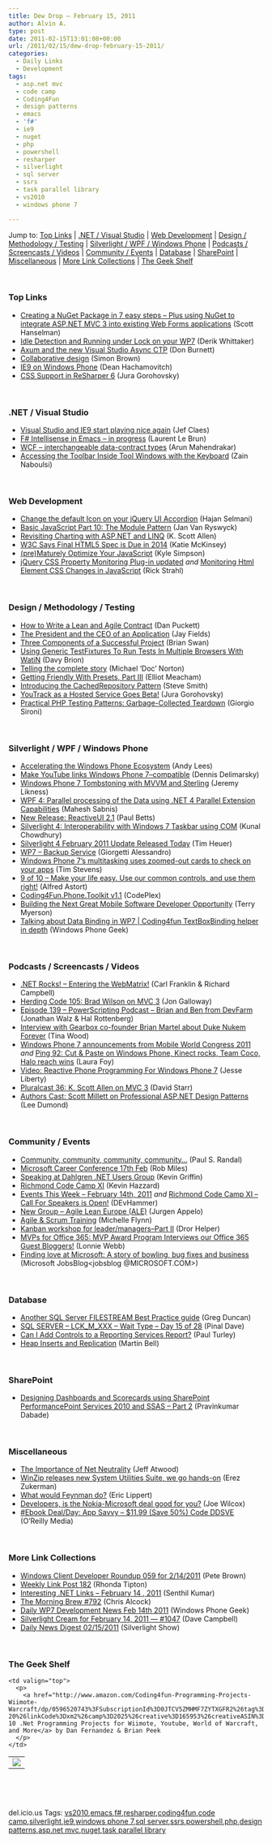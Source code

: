 ```yaml
---
title: Dew Drop – February 15, 2011
author: Alvin A.
type: post
date: 2011-02-15T13:01:08+00:00
url: /2011/02/15/dew-drop-february-15-2011/
categories:
  - Daily Links
  - Development
tags:
  - asp.net mvc
  - code camp
  - Coding4Fun
  - design patterns
  - emacs
  - 'f#'
  - ie9
  - nuget
  - php
  - powershell
  - resharper
  - silverlight
  - sql server
  - ssrs
  - task parallel library
  - vs2010
  - windows phone 7

---
```

Jump to: [Top Links][1] | [.NET / Visual Studio][2] | [Web Development][3] | [Design / Methodology / Testing][4] | [Silverlight / WPF / Windows Phone][5] | [Podcasts / Screencasts / Videos][6] | [Community / Events][7] | [Database][8] | [SharePoint][9] | [Miscellaneous][10] | [More Link Collections][11] | [The Geek Shelf][12] 

&#160;

### <a name="top"></a>Top Links

  * [Creating a NuGet Package in 7 easy steps &#8211; Plus using NuGet to integrate ASP.NET MVC 3 into existing Web Forms applications][13] (Scott Hanselman)
  * [Idle Detection and Running under Lock on your WP7][14] (Derik Whittaker)
  * [Axum and the new Visual Studio Async CTP][15] (Don Burnett)
  * [Collaborative design][16] (Simon Brown)
  * [IE9 on Windows Phone][17] (Dean Hachamovitch)
  * <a href="http://blogs.jetbrains.com/dotnet/2011/02/css-support-in-resharper-6/" target="_blank">CSS Support in ReSharper 6</a> (Jura Gorohovsky)

&#160;

### <a name="dotnet"></a>.NET / Visual Studio

  * [Visual Studio and IE9 start playing nice again][18] (Jef Claes)
  * [F# Intellisense in Emacs &#8211; in progress][19] (Laurent Le Brun)
  * [WCF – interchangeable data-contract types][20] (Arun Mahendrakar)
  * [Accessing the Toolbar Inside Tool Windows with the Keyboard][21] (Zain Naboulsi)

&#160;

### <a name="web"></a>Web Development

  * [Change the default Icon on your jQuery UI Accordion][22] (Hajan Selmani)
  * [Basic JavaScript Part 10: The Module Pattern][23] (Jan Van Ryswyck)
  * [Revisiting Charting with ASP.NET and LINQ][24] (K. Scott Allen)
  * [W3C Says Final HTML5 Spec is Due in 2014][25] (Katie McKinsey)
  * [(pre)Maturely Optimize Your JavaScript][26] (Kyle Simpson)
  * [jQuery CSS Property Monitoring Plug-in updated][27] _and_ [Monitoring Html Element CSS Changes in JavaScript][28] (Rick Strahl)

&#160;

### <a name="design"></a>Design / Methodology / Testing

  * [How to Write a Lean and Agile Contract][29] (Dan Puckett)
  * [The President and the CEO of an Application][30] (Jay Fields)
  * [Three Components of a Successful Project][31] (Brian Swan)
  * [Using Generic TestFixtures To Run Tests In Multiple Browsers With WatiN][32] (Davy Brion)
  * [Telling the complete story][33] (Michael ‘Doc’ Norton)
  * [Getting Friendly With Presets, Part III][34] (Elliot Meacham)
  * [Introducing the CachedRepository Pattern][35] (Steve Smith)
  * [YouTrack as a Hosted Service Goes Beta!][36] (Jura Gorohovsky)
  * <a href="http://feeds.dzone.com/~r/zones/css/~3/UWV9oWbRdk0/practical-php-testing-patterns-32" target="_blank">Practical PHP Testing Patterns: Garbage-Collected Teardown</a> (Giorgio Sironi)

&#160;

### <a name="silverlight"></a>Silverlight / WPF / Windows Phone

  * [Accelerating the Windows Phone Ecosystem][37] (Andy Lees)
  * [Make YouTube links Windows Phone 7–compatible][38] (Dennis Delimarsky)
  * [Windows Phone 7 Tombstoning with MVVM and Sterling][39] (Jeremy Likness)
  * [WPF 4: Parallel processing of the Data using .NET 4 Parallel Extension Capabilities][40] (Mahesh Sabnis)
  * [New Release: ReactiveUI 2.1][41] (Paul Betts)
  * [Silverlight 4: Interoperability with Windows 7 Taskbar using COM][42] (Kunal Chowdhury)
  * [Silverlight 4 February 2011 Update Released Today][43] (Tim Heuer)
  * [WP7 &#8211; Backup Service][44] (Giorgetti Alessandro)
  * [Windows Phone 7&#8217;s multitasking uses zoomed-out cards to check on your apps][45] (Tim Stevens)
  * [9 of 10 &#8211; Make your life easy. Use our common controls, and use them right!][46] (Alfred Astort)
  * <a href="http://coding4fun.codeplex.com/releases/view/60908" target="_blank">Coding4Fun.Phone.Toolkit v1.1</a> (CodePlex)
  * [Building the Next Great Mobile Software Developer Opportunity][47] (Terry Myerson)
  * <a href="http://www.windowsphonegeek.com/articles/Talking-about-Data-Binding-in-WP7--Coding4fun-TextBoxBinding-helper-in-depth" target="_blank">Talking about Data Binding in WP7 | Coding4fun TextBoxBinding helper in depth</a> (Windows Phone Geek)

&#160;

### <a name="podcasts"></a>Podcasts / Screencasts / Videos

  * <a href="http://www.dotnetrocks.com/default.aspx?ShowNum=637" target="_blank">.NET Rocks! &#8211; Entering the WebMatrix!</a> (Carl Franklin & Richard Campbell)
  * [Herding Code 105: Brad Wilson on MVC 3][48] (Jon Galloway)
  * [Episode 139 &#8211; PowerScripting Podcast &#8211; Brian and Ben from DevFarm][49] (Jonathan Walz & Hal Rottenberg)
  * [Interview with Gearbox co-founder Brian Martel about Duke Nukem Forever][50] (Tina Wood)
  * [Windows Phone 7 announcements from Mobile World Congress 2011][51] _and_&#160;<a href="http://channel9.msdn.com/Shows/PingShow/Ping-92-Cut--Paste-on-Windows-Phone-Kinect-rocks-Team-Coco-Halo-reach-wins" target="_blank">Ping 92: Cut & Paste on Windows Phone, Kinect rocks, Team Coco, Halo reach wins</a> (Laura Foy)
  * [Video: Reactive Phone Programming For Windows Phone 7][52] (Jesse Liberty)
  * [Pluralcast 36: K. Scott Allen on MVC 3][53] (David Starr)
  * <a href="http://feedproxy.google.com/~r/AuthorsCast/~3/nZGWXG2OHjY/Scott-Millett-on-Professional-ASP-NET-Design-Patterns" target="_blank">Authors Cast: Scott Millett on Professional ASP.NET Design Patterns</a> (Lee Dumond)

&#160;

### <a name="events"></a>Community / Events

  * [Community, community, community, community&#8230;][54] (Paul S. Randal)
  * [Microsoft Career Conference 17th Feb][55] (Rob Miles)
  * [Speaking at Dahlgren .NET Users Group][56] (Kevin Griffin)
  * [Richmond Code Camp XI][57] (Kevin Hazzard)
  * [Events This Week – February 14th, 2011][58] _and_ [Richmond Code Camp XI – Call For Speakers is Open!][59] (DEvHammer)
  * [New Group &#8211; Agile Lean Europe (ALE)][60] (Jurgen Appelo)
  * [Agile & Scrum Training][61] (Michelle Flynn)
  * [Kanban workshop for leader/managers–Part II][62] (Dror Helper)
  * [MVPs for Office 365: MVP Award Program Interviews our Office 365 Guest Bloggers!][63] (Lonnie Webb)
  * [Finding love at Microsoft: A story of bowling, bug fixes and business][64] (Microsoft JobsBlog<jobsblog @MICROSOFT.COM>)

&#160;

### <a name="db"></a>Database

  * [Another SQL Server FILESTREAM Best Practice guide][65] (Greg Duncan)
  * [SQL SERVER – LCK\_M\_XXX – Wait Type – Day 15 of 28][66] (Pinal Dave)
  * [Can I Add Controls to a Reporting Services Report?][67] (Paul Turley)
  * [Heap Inserts and Replication][68] (Martin Bell)

&#160;

### <a name="sp"></a>SharePoint

  * [Designing Dashboards and Scorecards using SharePoint PerformancePoint Services 2010 and SSAS – Part 2][69] (Pravinkumar Dabade)

&#160;

### <a name="misc"></a>Miscellaneous

  * [The Importance of Net Neutrality][70] (Jeff Atwood)
  * [WinZip releases new System Utilities Suite, we go hands-on][71] (Erez Zukerman)
  * [What would Feynman do?][72] (Eric Lippert)
  * [Developers, is the Nokia-Microsoft deal good for you?][73] (Joe Wilcox)
  * [#Ebook Deal/Day: App Savvy &#8211; $11.99 (Save 50%) Code DDSVE][74] (O&#8217;Reilly Media)

&#160;

### <a name="links"></a>More Link Collections

  * [Windows Client Developer Roundup 059 for 2/14/2011][75] (Pete Brown)
  * [Weekly Link Post 182][76] (Rhonda Tipton)
  * [Interesting .NET Links – February 14 , 2011][77] (Senthil Kumar)
  * [The Morning Brew #792][78] (Chris Alcock)
  * [Daily WP7 Development News Feb 14th 2011][79] (Windows Phone Geek)
  * [Silverlight Cream for February 14, 2011 &#8212; #1047][80] (Dave Campbell)
  * <a href="http://feedproxy.google.com/~r/silverlightshow/~3/LwYlqxz0zxQ/Daily-News-Digest-02-15-2011.aspx" target="_blank">Daily News Digest 02/15/2011</a> (Silverlight Show)

&#160;

### <a name="shelf"></a>The Geek Shelf

<table border="0" cellspacing="0" cellpadding="0">
  <tr>
    <td>
      <img data-recalc-dims="1" decoding="async" src="https://i0.wp.com/ecx.images-amazon.com/images/I/51n9XF9C9ML._SL160_.jpg?w=660" />
    </td>
    
    <td valign="top">
      <p>
        <a href="http://www.amazon.com/Coding4fun-Programming-Projects-Wiimote-Warcraft/dp/0596520743%3FSubscriptionId%3D0JTCV5ZMHMF7ZYTXGFR2%26tag%3Dbrdicr-20%26linkCode%3Dxm2%26camp%3D2025%26creative%3D165953%26creativeASIN%3D0596520743">Coding4fun: 10 .Net Programming Projects for Wiimote, Youtube, World of Warcraft, and More</a> by Dan Fernandez & Brian Peek
      </p>
    </td>
  </tr>
</table>

&#160;

<div style="padding-bottom: 0px; margin: 0px; padding-left: 0px; padding-right: 0px; display: inline; float: none; padding-top: 0px" id="scid:C16BAC14-9A3D-4c50-9394-FBFEF7A93539:547c4d66-262b-4af2-b6ff-0850f879fb14" class="wlWriterEditableSmartContent">
  <!--dotnetkickit-->
</div>

&#160;

<div style="padding-bottom: 0px; margin: 0px; padding-left: 0px; padding-right: 0px; display: inline; float: none; padding-top: 0px" id="scid:0767317B-992E-4b12-91E0-4F059A8CECA8:f81f70b8-beb1-4aa8-ab52-a4fba613f5cb" class="wlWriterEditableSmartContent">
  del.icio.us Tags: <a href="http://del.icio.us/popular/vs2010" rel="tag">vs2010</a>,<a href="http://del.icio.us/popular/emacs" rel="tag">emacs</a>,<a href="http://del.icio.us/popular/f%23" rel="tag">f#</a>,<a href="http://del.icio.us/popular/resharper" rel="tag">resharper</a>,<a href="http://del.icio.us/popular/coding4fun" rel="tag">coding4fun</a>,<a href="http://del.icio.us/popular/code+camp" rel="tag">code camp</a>,<a href="http://del.icio.us/popular/silverlight" rel="tag">silverlight</a>,<a href="http://del.icio.us/popular/ie9" rel="tag">ie9</a>,<a href="http://del.icio.us/popular/windows+phone+7" rel="tag">windows phone 7</a>,<a href="http://del.icio.us/popular/sql+server" rel="tag">sql server</a>,<a href="http://del.icio.us/popular/ssrs" rel="tag">ssrs</a>,<a href="http://del.icio.us/popular/powershell" rel="tag">powershell</a>,<a href="http://del.icio.us/popular/php" rel="tag">php</a>,<a href="http://del.icio.us/popular/design+patterns" rel="tag">design patterns</a>,<a href="http://del.icio.us/popular/asp.net+mvc" rel="tag">asp.net mvc</a>,<a href="http://del.icio.us/popular/nuget" rel="tag">nuget</a>,<a href="http://del.icio.us/popular/task+parallel+library" rel="tag">task parallel library</a>
</div>

 [1]: https://morningdew-bpc6g3a0fgaxdxcu.eastus2-01.azurewebsites.net/#top
 [2]: https://morningdew-bpc6g3a0fgaxdxcu.eastus2-01.azurewebsites.net/#dotnet
 [3]: https://morningdew-bpc6g3a0fgaxdxcu.eastus2-01.azurewebsites.net/#web
 [4]: https://morningdew-bpc6g3a0fgaxdxcu.eastus2-01.azurewebsites.net/#design
 [5]: https://morningdew-bpc6g3a0fgaxdxcu.eastus2-01.azurewebsites.net/#silverlight
 [6]: https://morningdew-bpc6g3a0fgaxdxcu.eastus2-01.azurewebsites.net/#podcasts
 [7]: https://morningdew-bpc6g3a0fgaxdxcu.eastus2-01.azurewebsites.net/#events
 [8]: https://morningdew-bpc6g3a0fgaxdxcu.eastus2-01.azurewebsites.net/#db
 [9]: https://morningdew-bpc6g3a0fgaxdxcu.eastus2-01.azurewebsites.net/#sp
 [10]: https://morningdew-bpc6g3a0fgaxdxcu.eastus2-01.azurewebsites.net/#misc
 [11]: https://morningdew-bpc6g3a0fgaxdxcu.eastus2-01.azurewebsites.net/#links
 [12]: https://morningdew-bpc6g3a0fgaxdxcu.eastus2-01.azurewebsites.net/#shelf
 [13]: http://feedproxy.google.com/~r/ScottHanselman/~3/6HiEt3eZxyM/CreatingANuGetPackageIn7EasyStepsPlusUsingNuGetToIntegrateASPNETMVC3IntoExistingWebFormsApplications.aspx
 [14]: http://feedproxy.google.com/~r/Devlicious/~3/BovbWH3lXFo/idle-detection-and-running-under-lock-on-your-wp7.aspx
 [15]: http://feedproxy.google.com/~r/d4dotnet/~3/Cf_yEM2vvow/post.aspx
 [16]: http://www.codingthearchitecture.com/2011/02/15/collaborative_design.html
 [17]: http://blogs.msdn.com/b/ie/archive/2011/02/14/ie9-on-windows-phone.aspx
 [18]: http://feedproxy.google.com/~r/DiaryOfAnetDeveloperByJefClaes/~3/2ypA4Jdf4oU/visual-studio-and-ie9-start-playing.html
 [19]: http://laurent.le-brun.eu/site/index.php/2011/02/14/61-fsharp-intellisense-in-emacs-in-progress
 [20]: http://feedproxy.google.com/~r/nmarun/~3/IZ64D41NBD0/wcf-interchangeable-data-contract-types.aspx
 [21]: http://feedproxy.google.com/~r/zainnab/~3/0TrM85YHyHg/accessing-the-toolbar-inside-tool-windows-with-the-keyboard.aspx
 [22]: http://feedproxy.google.com/~r/hajan/~3/2k3xZPz9idE/change-the-default-icon-on-your-jquery-ui-accordion.aspx
 [23]: http://elegantcode.com/2011/02/15/basic-javascript-part-10-the-module-pattern/
 [24]: http://odetocode.com/Blogs/scott/archive/2011/02/14/revisiting-charting-with-asp-net-and-linq.aspx
 [25]: http://feeds.dzone.com/~r/zones/agile/~3/vFlTcSMaYUw/w3c-says-final-html5-spec-due
 [26]: http://services.social.microsoft.com/feeds/FeedItem?feedId=36e7d554-fe7f-4770-acb3-ff91a721be92&itemId=ebfdf39c-9c19-4b3a-8288-19842f727f37&title=(pre)Maturely+Optimize+Your+JavaScript+&uri=http%3a%2f%2fmsdn.microsoft.com%2fscriptjunkie%2fgg622887.aspx&k=C4jRDMzbWinYJt5Lr2w574iu%2fpanbjuVnYOf8Y9vmo0%3d
 [27]: http://feedproxy.google.com/~r/RickStrahl/~3/gQ3EToKd3U8/925391.aspx
 [28]: http://feedproxy.google.com/~r/RickStrahl/~3/Rd0gvXGSZ30/453942.aspx
 [29]: http://www.infoq.com/news/2011/02/writing-agile-contracts
 [30]: http://feedproxy.google.com/~r/jayfields/mjKQ/~3/NCjzmDz2OVs/president-and-ceo-of-application.html
 [31]: http://blogs.msdn.com/b/brian_swan/archive/2011/02/14/three-components-of-a-successful-project.aspx
 [32]: http://feedproxy.google.com/~r/davybrion/~3/nPnC-swryrU/
 [33]: http://www.docondev.com/2011/02/telling-complete-story.html
 [34]: http://expressioniq.com/?p=1900
 [35]: http://stevesmithblog.com/blog/introducing-the-cachedrepository-pattern/
 [36]: http://blogs.jetbrains.com/dotnet/2011/02/youtrack-as-a-hosted-service-goes-beta/
 [37]: http://windowsteamblog.com/windows_phone/b/windowsphone/archive/2011/02/14/accelerating-the-windows-phone-ecosystem.aspx
 [38]: http://dennisdel.com/?p=621
 [39]: http://feedproxy.google.com/~r/CSharperImage/~3/LeDhCHm8ptA/windows-phone-7-tombstoning-with-mvvm.html
 [40]: http://feedproxy.google.com/~r/netCurryRecentArticles/~3/2rKxrvqueqM/ShowArticle.aspx
 [41]: http://blog.paulbetts.org/index.php/2011/02/14/new-release-reactiveui-2-1/
 [42]: http://team.silverlight.net/guest-posts/silverlight-4-interoperability-with-windows-7-taskbar-using-com/
 [43]: http://feeds.timheuer.com/~r/timheuer/~3/i6czGs4AZtI/silverlight-february-2011-update-gdr3.aspx
 [44]: http://feedproxy.google.com/~r/PrimordialCode/~3/fS_3cpQrMHs/wp7-backup-service
 [45]: http://www.engadget.com/2011/02/14/windows-phone-7s-multitasking-uses-cards/
 [46]: http://windowsteamblog.com/windows_phone/b/wpdev/archive/2011/02/14/9-of-10-make-your-life-easy-use-our-common-controls-and-use-them-right.aspx
 [47]: http://windowsteamblog.com/windows_phone/b/wpdev/archive/2011/02/14/building-the-next-great-mobile-software-developer-opportunity.aspx
 [48]: http://feedproxy.google.com/~r/HerdingCode/~3/7AQf9gAl1jo/
 [49]: http://feedproxy.google.com/~r/Powerscripting/~3/0tHNtEArlNs/episode-139-power-scripting-podcast-brian-and-ben-from-dev-farm
 [50]: http://channel9.msdn.com/Shows/InsideXbox/Interview-with-Gearbox-co-founder-Brian-Martel-about-Duke-Nukem-Forever
 [51]: http://channel9.msdn.com/posts/Windows-Phone-7-announcements-from-Mobile-World-Congress-2011
 [52]: http://feedproxy.google.com/~r/JesseLiberty-SilverlightGeek/~3/RNtmZjxn6_U/
 [53]: http://feedproxy.google.com/~r/pluralcast/~3/igk6vChLbfs/pluralcast-36-k-scott-allen-on-mvc-3.aspx
 [54]: http://feedproxy.google.com/~r/PaulSRandal/~3/NIbrp594C00/post.aspx
 [55]: http://www.robmiles.com/journal/2011/2/14/microsoft-career-conference-17th-feb.html
 [56]: http://feedproxy.google.com/~r/KevinGriffin/~3/gVZ9SM3eIQ8/
 [57]: http://feedproxy.google.com/~r/DevJourney/~3/UzSxEoibOOw/
 [58]: http://blogs.msdn.com/b/gduthie/archive/2011/02/14/events-this-week-february-14th-2011.aspx
 [59]: http://blogs.msdn.com/b/gduthie/archive/2011/02/14/richmond-code-camp-xi-call-for-speakers-is-open.aspx
 [60]: http://feedproxy.google.com/~r/noop/~3/Cosus8dy7yM/agile-lean-europe-new-group.html
 [61]: http://consultingblogs.emc.com/michelleflynn/archive/2011/02/14/agile-amp-scrum-training.aspx
 [62]: http://feedproxy.google.com/~r/HelperCode/~3/oAqMPF3Sc0A/kanban-workshop-for-leadermanagerspart.html
 [63]: http://blogs.msdn.com/b/mvpawardprogram/archive/2011/02/14/mvps-for-office-365-interviews.aspx
 [64]: http://microsoftjobsblog.com/blog/loveatmicrosoft/
 [65]: http://coolthingoftheday.blogspot.com/2011/02/another-sql-server-filestream-best.html
 [66]: http://blog.sqlauthority.com/2011/02/15/sql-server-lck_m_xxx-wait-type-day-15-of-28/
 [67]: http://www.sqlservercentral.com/blogs/pturley/archive/2011/02/14/can-i-add-controls-to-a-reporting-services-report_3F00_.aspx
 [68]: http://sqlblogcasts.com/blogs/martinbell/archive/2011/02/14/Heap-Inserts-and-Replication.aspx
 [69]: http://feedproxy.google.com/~r/netCurryRecentArticles/~3/G8d1HgYl4xs/ShowArticle.aspx
 [70]: http://www.codinghorror.com/blog/2011/02/the-importance-of-net-neutrality.html
 [71]: http://downloadsquad.switched.com/2011/02/14/winzip-releases-new-system-utilities-suite-we-go-hands-on/
 [72]: http://blogs.msdn.com/b/ericlippert/archive/2011/02/14/what-would-feynman-do.aspx
 [73]: http://feeds.betanews.com/~r/bn/~3/4Pno176uorA/1297698817
 [74]: http://feeds.oreilly.com/~r/oreilly/news/~3/77EvmUS8_T0/
 [75]: http://feedproxy.google.com/~r/PeteBrown/~3/_hpSGR6kJUo/windows-client-developer-roundup-059-for-2-14-2011
 [76]: http://rhondatipton.net/2011/02/14/weekly-link-post-182/
 [77]: http://techblog.ginktage.com/2011/02/interesting-net-links-february-14-2011/
 [78]: http://feedproxy.google.com/~r/ReflectivePerspective/~3/u9nDWOB5kqY/
 [79]: http://www.windowsphonegeek.com/news/daily-wp7-development-news-feb-14th-2011
 [80]: http://geekswithblogs.net/WynApseTechnicalMusings/archive/2011/02/14/143941.aspx